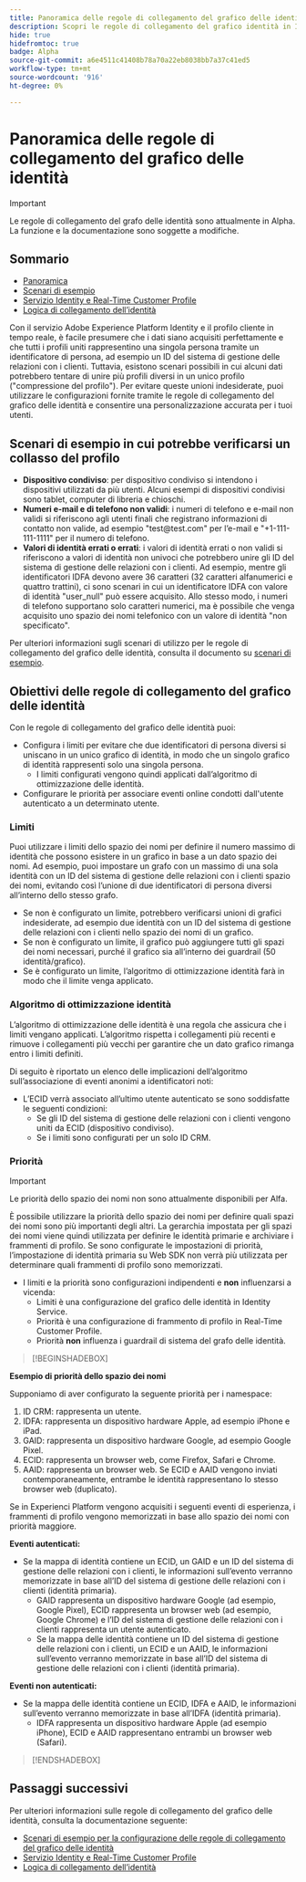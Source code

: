 ```yaml
---
title: Panoramica delle regole di collegamento del grafico delle identità
description: Scopri le regole di collegamento del grafico identità in Identity Service.
hide: true
hidefromtoc: true
badge: Alpha
source-git-commit: a6e4511c41408b78a70a22eb8038bb7a37c41ed5
workflow-type: tm+mt
source-wordcount: '916'
ht-degree: 0%

---
```


# Panoramica delle regole di collegamento del grafico delle identità

>[!IMPORTANT]
>
>Le regole di collegamento del grafo delle identità sono attualmente in Alpha. La funzione e la documentazione sono soggette a modifiche.

## Sommario 

* [Panoramica](./overview.md)
* [Scenari di esempio](./example-scenarios.md)
* [Servizio Identity e Real-Time Customer Profile](identity-and-profile.md)
* [Logica di collegamento dell’identità](./identity-linking-logic.md)

Con il servizio Adobe Experience Platform Identity e il profilo cliente in tempo reale, è facile presumere che i dati siano acquisiti perfettamente e che tutti i profili uniti rappresentino una singola persona tramite un identificatore di persona, ad esempio un ID del sistema di gestione delle relazioni con i clienti. Tuttavia, esistono scenari possibili in cui alcuni dati potrebbero tentare di unire più profili diversi in un unico profilo (&quot;compressione del profilo&quot;). Per evitare queste unioni indesiderate, puoi utilizzare le configurazioni fornite tramite le regole di collegamento del grafico delle identità e consentire una personalizzazione accurata per i tuoi utenti.

## Scenari di esempio in cui potrebbe verificarsi un collasso del profilo

* **Dispositivo condiviso**: per dispositivo condiviso si intendono i dispositivi utilizzati da più utenti. Alcuni esempi di dispositivi condivisi sono tablet, computer di libreria e chioschi.
* **Numeri e-mail e di telefono non validi**: i numeri di telefono e e-mail non validi si riferiscono agli utenti finali che registrano informazioni di contatto non valide, ad esempio &quot;test<span>@test.com&quot; per l’e-mail e &quot;+1-111-111-1111&quot; per il numero di telefono.
* **Valori di identità errati o errati**: i valori di identità errati o non validi si riferiscono a valori di identità non univoci che potrebbero unire gli ID del sistema di gestione delle relazioni con i clienti. Ad esempio, mentre gli identificatori IDFA devono avere 36 caratteri (32 caratteri alfanumerici e quattro trattini), ci sono scenari in cui un identificatore IDFA con valore di identità &quot;user_null&quot; può essere acquisito. Allo stesso modo, i numeri di telefono supportano solo caratteri numerici, ma è possibile che venga acquisito uno spazio dei nomi telefonico con un valore di identità &quot;non specificato&quot;.

Per ulteriori informazioni sugli scenari di utilizzo per le regole di collegamento del grafico delle identità, consulta il documento su [scenari di esempio](./example-scenarios.md).

## Obiettivi delle regole di collegamento del grafico delle identità

Con le regole di collegamento del grafico delle identità puoi:

* Configura i limiti per evitare che due identificatori di persona diversi si uniscano in un unico grafico di identità, in modo che un singolo grafico di identità rappresenti solo una singola persona.
   * I limiti configurati vengono quindi applicati dall’algoritmo di ottimizzazione delle identità.
* Configurare le priorità per associare eventi online condotti dall&#39;utente autenticato a un determinato utente.

### Limiti

Puoi utilizzare i limiti dello spazio dei nomi per definire il numero massimo di identità che possono esistere in un grafico in base a un dato spazio dei nomi. Ad esempio, puoi impostare un grafo con un massimo di una sola identità con un ID del sistema di gestione delle relazioni con i clienti spazio dei nomi, evitando così l’unione di due identificatori di persona diversi all’interno dello stesso grafo.

* Se non è configurato un limite, potrebbero verificarsi unioni di grafici indesiderate, ad esempio due identità con un ID del sistema di gestione delle relazioni con i clienti nello spazio dei nomi di un grafico.
* Se non è configurato un limite, il grafico può aggiungere tutti gli spazi dei nomi necessari, purché il grafico sia all’interno dei guardrail (50 identità/grafico).
* Se è configurato un limite, l’algoritmo di ottimizzazione identità farà in modo che il limite venga applicato.

### Algoritmo di ottimizzazione identità

L’algoritmo di ottimizzazione delle identità è una regola che assicura che i limiti vengano applicati. L’algoritmo rispetta i collegamenti più recenti e rimuove i collegamenti più vecchi per garantire che un dato grafico rimanga entro i limiti definiti.

Di seguito è riportato un elenco delle implicazioni dell’algoritmo sull’associazione di eventi anonimi a identificatori noti:

* L’ECID verrà associato all’ultimo utente autenticato se sono soddisfatte le seguenti condizioni:
   * Se gli ID del sistema di gestione delle relazioni con i clienti vengono uniti da ECID (dispositivo condiviso).
   * Se i limiti sono configurati per un solo ID CRM.

### Priorità

>[!IMPORTANT]
>
>Le priorità dello spazio dei nomi non sono attualmente disponibili per Alfa.

È possibile utilizzare la priorità dello spazio dei nomi per definire quali spazi dei nomi sono più importanti degli altri. La gerarchia impostata per gli spazi dei nomi viene quindi utilizzata per definire le identità primarie e archiviare i frammenti di profilo. Se sono configurate le impostazioni di priorità, l’impostazione di identità primaria su Web SDK non verrà più utilizzata per determinare quali frammenti di profilo sono memorizzati.

* I limiti e la priorità sono configurazioni indipendenti e **non** influenzarsi a vicenda:
   * Limiti è una configurazione del grafico delle identità in Identity Service.
   * Priorità è una configurazione di frammento di profilo in Real-Time Customer Profile.
   * Priorità **non** influenza i guardrail di sistema del grafo delle identità.

>[!BEGINSHADEBOX]

**Esempio di priorità dello spazio dei nomi**

Supponiamo di aver configurato la seguente priorità per i namespace:

1. ID CRM: rappresenta un utente.
2. IDFA: rappresenta un dispositivo hardware Apple, ad esempio iPhone e iPad.
3. GAID: rappresenta un dispositivo hardware Google, ad esempio Google Pixel.
4. ECID: rappresenta un browser web, come Firefox, Safari e Chrome.
5. AAID: rappresenta un browser web.
Se ECID e AAID vengono inviati contemporaneamente, entrambe le identità rappresentano lo stesso browser web (duplicato).

Se in Experienci Platform vengono acquisiti i seguenti eventi di esperienza, i frammenti di profilo vengono memorizzati in base allo spazio dei nomi con priorità maggiore.

**Eventi autenticati:**

* Se la mappa di identità contiene un ECID, un GAID e un ID del sistema di gestione delle relazioni con i clienti, le informazioni sull’evento verranno memorizzate in base all’ID del sistema di gestione delle relazioni con i clienti (identità primaria).
   * GAID rappresenta un dispositivo hardware Google (ad esempio, Google Pixel), ECID rappresenta un browser web (ad esempio, Google Chrome) e l’ID del sistema di gestione delle relazioni con i clienti rappresenta un utente autenticato.
   * Se la mappa delle identità contiene un ID del sistema di gestione delle relazioni con i clienti, un ECID e un AAID, le informazioni sull’evento verranno memorizzate in base all’ID del sistema di gestione delle relazioni con i clienti (identità primaria).

**Eventi non autenticati:**

* Se la mappa delle identità contiene un ECID, IDFA e AAID, le informazioni sull’evento verranno memorizzate in base all’IDFA (identità primaria).
   * IDFA rappresenta un dispositivo hardware Apple (ad esempio iPhone), ECID e AAID rappresentano entrambi un browser web (Safari).

>[!ENDSHADEBOX]

## Passaggi successivi

Per ulteriori informazioni sulle regole di collegamento del grafico delle identità, consulta la documentazione seguente:

* [Scenari di esempio per la configurazione delle regole di collegamento del grafico delle identità](./example-scenarios.md)
* [Servizio Identity e Real-Time Customer Profile](identity-and-profile.md)
* [Logica di collegamento dell’identità](./identity-linking-logic.md)